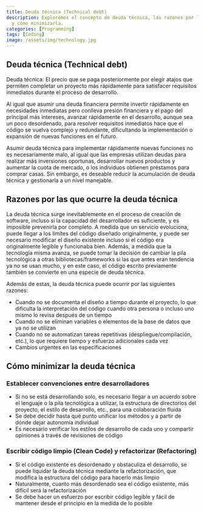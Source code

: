 ```yaml
---
title: Deuda técnica (Technical debt)
description: Exploremos el concepto de deuda técnica, las razones por las que ocurre
  y cómo minimizarla.
categories: [Programming]
tags: [Coding]
image: /assets/img/technology.jpg
---
```

## Deuda técnica (Technical debt)
Deuda técnica: El precio que se paga posteriormente por elegir atajos que permiten completar un proyecto más rápidamente para satisfacer requisitos inmediatos durante el proceso de desarrollo.

Al igual que asumir una deuda financiera permite invertir rápidamente en necesidades inmediatas pero conlleva presión financiera y el pago del principal más intereses, avanzar rápidamente en el desarrollo, aunque sea un poco desordenado, para resolver requisitos inmediatos hace que el código se vuelva complejo y redundante, dificultando la implementación o expansión de nuevas funciones en el futuro.

Asumir deuda técnica para implementar rápidamente nuevas funciones no es necesariamente malo, al igual que las empresas utilizan deudas para realizar más inversiones oportunas, desarrollar nuevos productos y aumentar la cuota de mercado, o los individuos obtienen préstamos para comprar casas. Sin embargo, es deseable reducir la acumulación de deuda técnica y gestionarla a un nivel manejable.

## Razones por las que ocurre la deuda técnica
La deuda técnica surge inevitablemente en el proceso de creación de software, incluso si la capacidad del desarrollador es suficiente, y es imposible prevenirla por completo.
A medida que un servicio evoluciona, puede llegar a los límites del código diseñado originalmente, y puede ser necesario modificar el diseño existente incluso si el código era originalmente legible y funcionaba bien.
Además, a medida que la tecnología misma avanza, se puede tomar la decisión de cambiar la pila tecnológica a otras bibliotecas/frameworks si las que antes eran tendencia ya no se usan mucho, y en este caso, el código escrito previamente también se convierte en una especie de deuda técnica.

Además de estas, la deuda técnica puede ocurrir por las siguientes razones:
- Cuando no se documenta el diseño a tiempo durante el proyecto, lo que dificulta la interpretación del código cuando otra persona o incluso uno mismo lo revisa después de un tiempo
- Cuando no se eliminan variables o elementos de la base de datos que ya no se utilizan
- Cuando no se automatizan tareas repetitivas (despliegue/compilación, etc.), lo que requiere tiempo y esfuerzo adicionales cada vez
- Cambios urgentes en las especificaciones

## Cómo minimizar la deuda técnica
### Establecer convenciones entre desarrolladores
- Si no se está desarrollando solo, es necesario llegar a un acuerdo sobre el lenguaje o la pila tecnológica a utilizar, la estructura de directorios del proyecto, el estilo de desarrollo, etc., para una colaboración fluida
- Se debe decidir hasta qué punto unificar los métodos y a partir de dónde dejar autonomía individual
- Es necesario verificar los estilos de desarrollo de cada uno y compartir opiniones a través de revisiones de código

### Escribir código limpio (Clean Code) y refactorizar (Refactoring)
- Si el código existente es desordenado y obstaculiza el desarrollo, se puede liquidar la deuda técnica mediante la refactorización, que modifica la estructura del código para hacerlo más limpio
- Naturalmente, cuanto más desordenado sea el código existente, más difícil será la refactorización
- Se debe hacer un esfuerzo por escribir código legible y fácil de mantener desde el principio en la medida de lo posible
